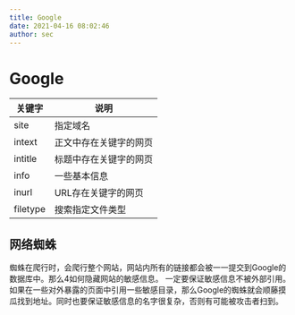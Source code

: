 ```yaml
---
title: Google
date: 2021-04-16 08:02:46
author: sec
---
```

# Google
关键字|说明
-|-
site|指定域名
intext|正文中存在关键字的网页
intitle|标题中存在关键字的网页
info|一些基本信息
inurl|URL存在关键字的网页
filetype|搜索指定文件类型
## 网络蜘蛛
蜘蛛在爬行时，会爬行整个网站，网站内所有的链接都会被一一提交到Google的数据库中。那么4如何隐藏网站的敏感信息。
一定要保证敏感信息不被外部引用。如果在一些对外暴露的页面中引用一些敏感目录，那么Google的蜘蛛就会顺藤摸瓜找到地址。同时也要保证敏感信息的名字很复杂，否则有可能被攻击者扫到。

